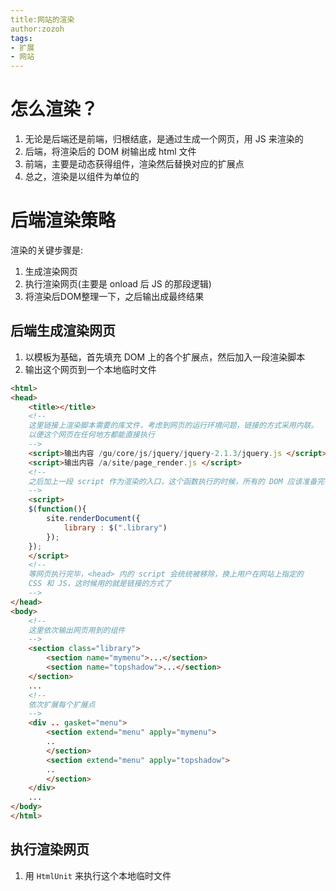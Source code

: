 ```yaml
---
title:网站的渲染
author:zozoh
tags:
- 扩展
- 网站
---
```


# 怎么渲染？

1. 无论是后端还是前端，归根结底，是通过生成一个网页，用 JS 来渲染的
2. 后端，将渲染后的 DOM 树输出成 html 文件
3. 前端，主要是动态获得组件，渲染然后替换对应的扩展点
4. 总之，渲染是以组件为单位的

# 后端渲染策略

渲染的关键步骤是:

1. 生成渲染网页
2. 执行渲染网页(主要是 onload 后 JS 的那段逻辑)
3. 将渲染后DOM整理一下，之后输出成最终结果

## 后端生成渲染网页

1. 以模板为基础，首先填充 DOM 上的各个扩展点，然后加入一段渲染脚本
2. 输出这个网页到一个本地临时文件 

```html
<html>
<head>
    <title></title>
    <!--
    这里链接上渲染脚本需要的库文件，考虑到网页的运行环境问题，链接的方式采用内联。
    以便这个网页在任何地方都能直接执行
    -->
    <script>输出内容 /gu/core/js/jquery/jquery-2.1.3/jquery.js </script>
    <script>输出内容 /a/site/page_render.js </script>
    <!--
    之后加上一段 script 作为渲染的入口，这个函数执行的时候，所有的 DOM 应该准备完毕了
    -->
    <script>                                             
    $(function(){
        site.renderDocument({
            library : $(".library")
        });
    });
    </script>
    <!--
    等网页执行完毕，<head> 内的 script 会统统被移除，换上用户在网站上指定的
    CSS 和 JS，这时候用的就是链接的方式了
    -->
</head>
<body>
    <!--
    这里依次输出网页用到的组件
    -->
    <section class="library">
        <section name="mymenu">...</section>
        <section name="topshadow">...</section>
    </section>
    ...
    <!--
    依次扩展每个扩展点    
    -->
    <div .. gasket="menu">
        <section extend="menu" apply="mymenu">
        ..
        </section>
        <section extend="menu" apply="topshadow">
        ..
        </section>
    </div>
    ...
</body>
</html>
```


## 执行渲染网页

1. 用 `HtmlUnit` 来执行这个本地临时文件





















